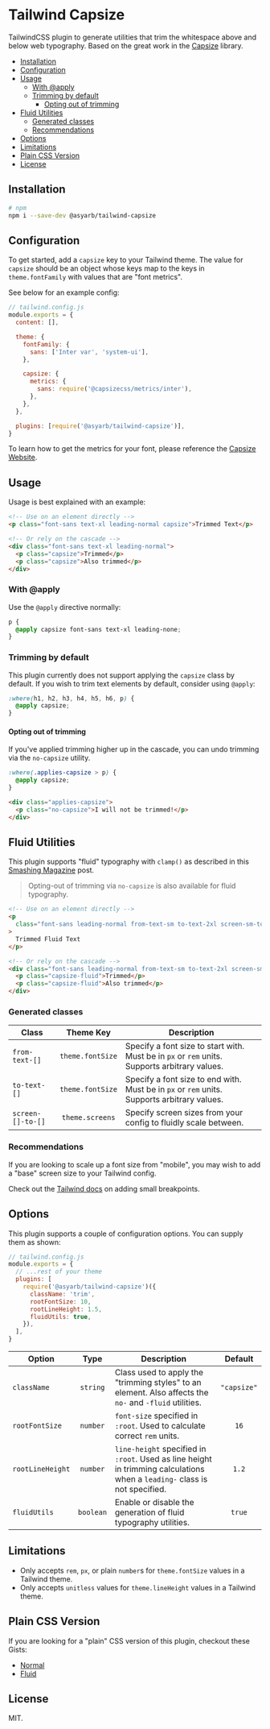 # Tailwind Capsize <!-- omit in toc -->

TailwindCSS plugin to generate utilities that trim the whitespace above and
below web typography. Based on the great work in the
[Capsize](https://github.com/seek-oss/capsize) library.

- [Installation](#installation)
- [Configuration](#configuration)
- [Usage](#usage)
  - [With @apply](#with-apply)
  - [Trimming by default](#trimming-by-default)
    - [Opting out of trimming](#opting-out-of-trimming)
- [Fluid Utilities](#fluid-utilities)
  - [Generated classes](#generated-classes)
  - [Recommendations](#recommendations)
- [Options](#options)
- [Limitations](#limitations)
- [Plain CSS Version](#plain-css-version)
- [License](#license)

## Installation

```bash
# npm
npm i --save-dev @asyarb/tailwind-capsize
```

## Configuration

To get started, add a `capsize` key to your Tailwind theme. The value for
`capsize` should be an object whose keys map to the keys in `theme.fontFamily`
with values that are "font metrics".

See below for an example config:

```js
// tailwind.config.js
module.exports = {
  content: [],

  theme: {
    fontFamily: {
      sans: ['Inter var', 'system-ui'],
    },

    capsize: {
      metrics: {
        sans: require('@capsizecss/metrics/inter'),
      },
    },
  },

  plugins: [require('@asyarb/tailwind-capsize')],
}
```

To learn how to get the metrics for your font, please reference the
[Capsize Website](https://seek-oss.github.io/capsize/).

## Usage

Usage is best explained with an example:

```html
<!-- Use on an element directly -->
<p class="font-sans text-xl leading-normal capsize">Trimmed Text</p>

<!-- Or rely on the cascade -->
<div class="font-sans text-xl leading-normal">
  <p class="capsize">Trimmed</p>
  <p class="capsize">Also trimmed</p>
</div>
```

### With @apply

Use the `@apply` directive normally:

```css
p {
  @apply capsize font-sans text-xl leading-none;
}
```

### Trimming by default

This plugin currently does not support applying the `capsize` class by default.
If you wish to trim text elements by default, consider using `@apply`:

```css
:where(h1, h2, h3, h4, h5, h6, p) {
  @apply capsize;
}
```

#### Opting out of trimming

If you've applied trimming higher up in the cascade, you can undo trimming via
the `no-capsize` utility.

```css
:where(.applies-capsize > p) {
  @apply capsize;
}
```

```html
<div class="applies-capsize">
  <p class="no-capsize">I will not be trimmed!</p>
</div>
```

## Fluid Utilities

This plugin supports "fluid" typography with `clamp()` as described in this
[Smashing Magazine](https://www.smashingmagazine.com/2022/01/modern-fluid-typography-css-clamp/)
post.

> Opting-out of trimming via `no-capsize` is also available for fluid
> typography.

```html
<!-- Use on an element directly -->
<p
  class="font-sans leading-normal from-text-sm to-text-2xl screen-sm-to-xl capsize-fluid"
>
  Trimmed Fluid Text
</p>

<!-- Or rely on the cascade -->
<div class="font-sans leading-normal from-text-sm to-text-2xl screen-sm-to-xl">
  <p class="capsize-fluid">Trimmed</p>
  <p class="capsize-fluid">Also trimmed</p>
</div>
```

### Generated classes

| **Class**         |  **Theme Key**   | **Description**                                                                               |
| ----------------- | :--------------: | --------------------------------------------------------------------------------------------- |
| `from-text-[]`    | `theme.fontSize` | Specify a font size to start with. Must be in `px` or `rem` units. Supports arbitrary values. |
| `to-text-[]`      | `theme.fontSize` | Specify a font size to end with. Must be in `px` or `rem` units. Supports arbitrary values.   |
| `screen-[]-to-[]` | `theme.screens`  | Specify screen sizes from your config to fluidly scale between.                               |

### Recommendations

If you are looking to scale up a font size from "mobile", you may wish to add a
"base" screen size to your Tailwind config.

Check out the
[Tailwind docs](https://tailwindcss.com/docs/screens#adding-smaller-breakpoints)
on adding small breakpoints.

## Options

This plugin supports a couple of configuration options. You can supply them as
shown:

```js
// tailwind.config.js
module.exports = {
  // ...rest of your theme
  plugins: [
    require('@asyarb/tailwind-capsize')({
      className: 'trim',
      rootFontSize: 10,
      rootLineHeight: 1.5,
      fluidUtils: true,
    }),
  ],
}
```

| **Option**       | **Type**  | **Description**                                                                                                            | **Default** |
| ---------------- | :-------: | -------------------------------------------------------------------------------------------------------------------------- | :---------: |
| `className`      | `string`  | Class used to apply the "trimming styles" to an element. Also affects the `no-` and `-fluid` utilities.                    | `"capsize"` |
| `rootFontSize`   | `number`  | `font-size` specified in `:root`. Used to calculate correct `rem` units.                                                   |    `16`     |
| `rootLineHeight` | `number`  | `line-height` specified in `:root`. Used as line height in trimming calculations when a `leading-` class is not specified. |    `1.2`    |
| `fluidUtils`     | `boolean` | Enable or disable the generation of fluid typography utilities.                                                            |   `true`    |

## Limitations

- Only accepts `rem`, `px`, or plain `number`s for `theme.fontSize` values in a
  Tailwind theme.
- Only accepts `unitless` values for `theme.lineHeight` values in a Tailwind
  theme.

## Plain CSS Version

If you are looking for a "plain" CSS version of this plugin, checkout these
Gists:

- [Normal](https://gist.github.com/asyarb/ec0bb47ebe31f4953e3b31eedee6058f)
- [Fluid](https://gist.github.com/asyarb/162bf0a8b5d238de01bd2832094727ad)

## License

MIT.
